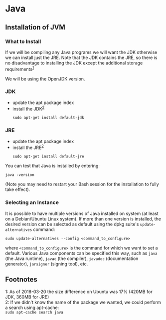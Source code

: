 Java
====

Installation of JVM
-------------------

### What to Install ###
If we will be compiling any Java programs we will want the JDK otherwise we can install just the JRE. Note that the JDK contains the JRE, so 
there is no disadvantage to installing the JDK except the additional storage requirements<sup>[1](#footnote01)</sup>

We will be using the OpenJDK version.

### JDK ###
- update the apt package index
- install the JDK<sup>[2](#footnote02)</sup>
  ```
  sudo apt-get install default-jdk
  ```
  
### JRE ###
- update the apt package index
- install the JRE<sup>[2](#footnote02)</sup>
  ```
  sudo apt-get install default-jre
  ```

You can test that Java is installed by entering:

```
java -version
```

(Note you may need to restart your Bash session for the installation to fully take effect).

### Selecting an Instance ###
It is possible to have multiple versions of Java installed on system (at least on a Debian/Ubuntu Linux system). If more than one version
is installed, the desired version can be selected as default using the dpkg suite's `update-alternatives` command:

```
sudo update-alternatives --config <command_to_configure>
```

where `<command_to_configure>` is the command for which we want to set a default. Various Java components can be specified this way, such as 
`java` (the Java runtime), `javac` (the compiler), `javadoc` (documentation generator), `jarsigner` (signing tool), etc.




Footnotes
---------
<a name="footnote01">1</a>: As of 2018-03-20 the size difference on Ubuntu was 17% (420MB for JDK, 360MB for JRE)  
<a name="footnote02">2</a>: If we didn't know the name of the package we wanted, we could perform a search using apt-cache:  
                            ```
                            sudo apt-cache search java
                            ```
